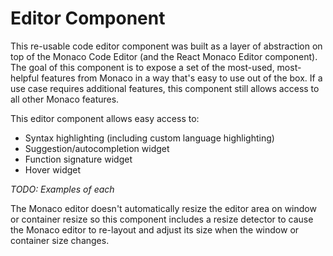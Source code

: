 # Editor Component

This re-usable code editor component was built as a layer of abstraction on top of the Monaco Code Editor (and the React Monaco Editor component). The goal of this component is to expose a set of the most-used, most-helpful features from Monaco in a way that's easy to use out of the box. If a use case requires additional features, this component still allows access to all other Monaco features.

This editor component allows easy access to:
* Syntax highlighting (including custom language highlighting)
* Suggestion/autocompletion widget
* Function signature widget 
* Hover widget

_TODO: Examples of each_

The Monaco editor doesn't automatically resize the editor area on window or container resize so this component includes a resize detector to cause the Monaco editor to re-layout and adjust its size when the window or container size changes. 